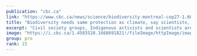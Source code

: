 ```yaml
---
publication: "cbc.ca"
link: "https://www.cbc.ca/news/science/biodiversity-montreal-cop27-1.6654447"
title: "Biodiversity needs same protection as climate, say scientists, activists at COP27 | CBC News"
excerpt: "Civil society groups, Indigenous activists and scientists are standing together at the COP27 climate conference in Sharm el-Sheikh, Egypt, and demanding firm action be taken next month at the UN Biodi"
image: "https://i.cbc.ca/1.4583528.1668691821!/fileImage/httpImage/image.jpg_gen/derivatives/16x9_620/alberta-caribou.jpg"
group: pro
rank: 15
---
```

